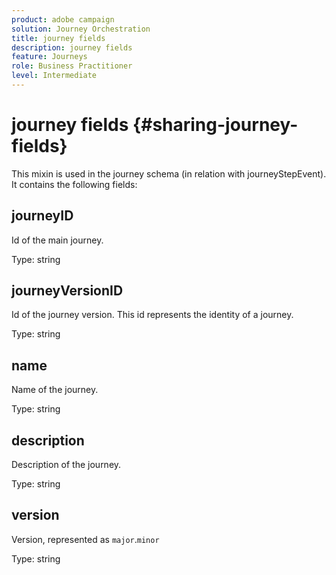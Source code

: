 ```yaml
---
product: adobe campaign
solution: Journey Orchestration
title: journey fields
description: journey fields
feature: Journeys
role: Business Practitioner
level: Intermediate
---
```


# journey fields {#sharing-journey-fields}

This mixin is used in the journey schema (in relation with journeyStepEvent). It contains the following fields:

## journeyID

Id of the main journey.

Type: string

## journeyVersionID

Id of the journey version. This id represents the identity of a journey.

Type: string

## name

Name of the journey.

Type: string

## description

Description of the journey.

Type: string

## version

Version, represented as `major`.`minor`

Type: string